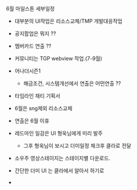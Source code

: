 

6월 마일스톤 세부일정

- 대부분의 UI작업은 리소스교체/TMP 개발대응작업 
- 공지팝업은 뭐지 ??
- 멤버카드 연출 ??
- 커뮤니티는 TGP webview 작업.(7-9월)
- 어나더시즌1 
	- 해금조건, 시스템개선에서 연출은 어떤연출 ??

- 타임라인 채티 기획서 


- 6월은 sng제외 리소스교체
- 연출은 6월 이휴
- 레드마인 일감은 UI 형욱님에게 미리 발주
	- 그후 형욱님이 보시고 더미일정 체크후 클라로 전달

- 소우주 영상스테이지는 스테이지별 다운로드. 


- 간단한 더미 UI 는 클라에서 알아서 하기로
- 

